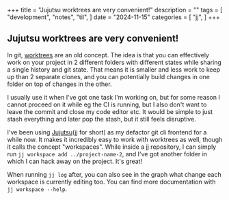+++
title = "Jujutsu worktrees are very convenient!"
description = ""
tags = [
    "development",
    "notes",
    "til",
]
date = "2024-11-15"
categories = [
    "jj",
]
+++

## Jujutsu worktrees are very convenient!

In git, [worktrees](https://git-scm.com/docs/git-worktree) are an old concept.
The idea is that you can effectively work on your project in 2 different folders with different
states while sharing a single history and git state.
That means it is smaller and less work to keep up than 2 separate clones, and you can potentially
build changes in one folder on top of changes in the other.

I usually use it when I've got one task I'm working on, but for some reason I cannot proceed on it
while eg the CI is running, but I also don't want to leave the commit and close my code editor etc.
It would be simple to just stash everything and later pop the stash, but it still feels disruptive.

I've been using [Jujutsu](https://github.com/martinvonz/jj)(jj for short) as my defactor git cli frontend for a
while now.
It makes it incredibly easy to work with worktrees as well, though it calls the concept "workspaces".
While inside a jj repository, I can simply run `jj workspace add ../project-name-2`, and I've got
another folder in which I can hack away on the project.
It's great!

When running `jj log` after, you can also see in the graph what change each workspace is currently
editing too.
You can find more documentation with `jj workspace --help`.
